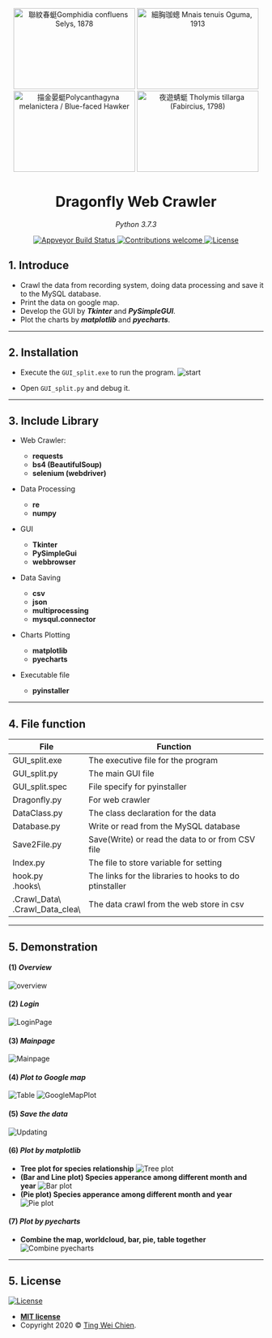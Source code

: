 
<p align="center">
  <a data-flickr-embed="true" href="https://www.flickr.com/photos/129776788@N07/28181453671/" title="聯紋春蜓Gomphidia confluens Selys, 1878"><img src="https://live.staticflickr.com/8674/28181453671_2e53687ae3_m.jpg" width="240" height="160" alt="聯紋春蜓Gomphidia confluens Selys, 1878"></a>
  <a data-flickr-embed="true" href="https://www.flickr.com/photos/129776788@N07/35048782976/" title="細胸珈蟌 Mnais tenuis Oguma, 1913"><img src="https://live.staticflickr.com/4195/35048782976_2b2158c72e_m.jpg" width="240" height="160" alt="細胸珈蟌 Mnais tenuis Oguma, 1913"></a>
  <a data-flickr-embed="true" href="https://www.flickr.com/photos/129776788@N07/19957114339/" title="描金晏蜓Polycanthagyna melanictera  /    Blue-faced Hawker"><img src="https://live.staticflickr.com/3743/19957114339_c0afcd6379_m.jpg" width="240" height="160" alt="描金晏蜓Polycanthagyna melanictera  /    Blue-faced Hawker"></a>
  <a data-flickr-embed="true" href="https://www.flickr.com/photos/129776788@N07/28792877864/in/album-72157668821797981/" title="夜遊蜻蜓 Tholymis tillarga (Fabircius, 1798)"><img src="https://live.staticflickr.com/8190/28792877864_f17df5b10d_m.jpg" width="240" height="160" alt="夜遊蜻蜓 Tholymis tillarga (Fabircius, 1798)"></a>

</p>

</p>
<h1 align="center">Dragonfly Web Crawler</h1>
<p align="center">
    <em>Python 3.7.3</em>
</p>

<p align="center">
    <a href="https://ci.appveyor.com/project/tingweichien/dragonfly-web-crawler">
        <img src="https://ci.appveyor.com/api/projects/status/81cbsfjpfryv1cl8/branch/master?svg=true" alt="Appveyor Build Status">
    </a>
     <a href="https://github.com/pyecharts/pyecharts/pulls">
        <img src="https://img.shields.io/badge/contributions-welcome-brightgreen.svg?style=flat" alt="Contributions welcome">
    </a>
    <a href="https://opensource.org/licenses/MIT">
        <img src="https://img.shields.io/badge/License-MIT-brightgreen.svg" alt="License">
    </a>
</p>

## 1. Introduce

- Crawl the data from recording system, doing data processing and save it to the MySQL database.
- Print the data on google map.
- Develop the GUI by ***Tkinter*** and ***PySimpleGUI***.
- Plot the charts by ***matplotlib*** and ***pyecharts***.

---

## 2. Installation

- Execute the ```GUI_split.exe``` to run the program.
![start](./image/program_result_picture/start.png)

- Open ```GUI_split.py``` and debug it.

---

## 3. Include Library

- Web Crawler:
  - **requests**
  - **bs4 (BeautifulSoup)**
  - **selenium (webdriver)**

- Data Processing
  - **re**
  - **numpy**

- GUI
  - **Tkinter**
  - **PySimpleGui**
  - **webbrowser**

- Data Saving
  - **csv**
  - **json**
  - **multiprocessing**
  - **mysqul.connector**

- Charts Plotting
  - **matplotlib**
  - **pyecharts**

- Executable file
  - **pyinstaller**

---

## 4. File function

|File|Function|
|--|--|
|GUI_split.exe |The executive file for the program|
|GUI_split.py|The main GUI file|
|GUI_split.spec|File specify for pyinstaller|
|Dragonfly.py|For web crawler|
|DataClass.py|The class declaration for the data|
|Database.py|Write or read from the MySQL database|
|Save2File.py|Save(Write) or read the data to or from CSV file|
|Index.py|The file to store variable for setting|
|hook.py <br> .hooks\     |The links for the libraries to hooks to do ptinstaller|
|.Crawl_Data\ <br> .Crawl_Data_clea\ | The data crawl from the web store in csv|
---

## 5. Demonstration

#### (1) ***Overview***

![overview](./image/program_result_picture/overview.png)

#### (2) ***Login***

![LoginPage](./image/program_result_picture/Login.PNG)

#### (3) ***Mainpage***

![Mainpage](./image/program_result_picture/mainpage.png)

#### (4) ***Plot to Google map***

![Table](./image/program_result_picture/Tablepng.png)
![GoogleMapPlot](./image/program_result_picture/googlemap.png)

#### (5) ***Save the data***

![Updating](./image/program_result_picture/Updatingpng.png)

#### (6) ***Plot by matplotlib***

- **Tree plot for species relationship**
    ![Tree plot](https://imgur.com/GIxAQAo.gif)
- **(Bar and Line plot) Species apperance among different month and year**
    ![Bar plot](https://imgur.com/6SgLY5v.png)
- **(Pie plot) Species apperance among different month and year**
    ![Pie plot](https://imgur.com/rD3qrCO.png)

#### (7) ***Plot by pyecharts***

- **Combine the map, worldcloud, bar, pie, table together**
   ![Combine pyecharts](https://imgur.com/6U8SRmN.gif)

---

## 5. License

[![License](http://img.shields.io/:license-mit-blue.svg?style=flat-square)](http://badges.mit-license.org)

- **[MIT license](http://opensource.org/licenses/mit-license.php)**
- Copyright 2020 © <a href="https://github.com/tingweichien" target="_blank">Ting Wei Chien</a>.
